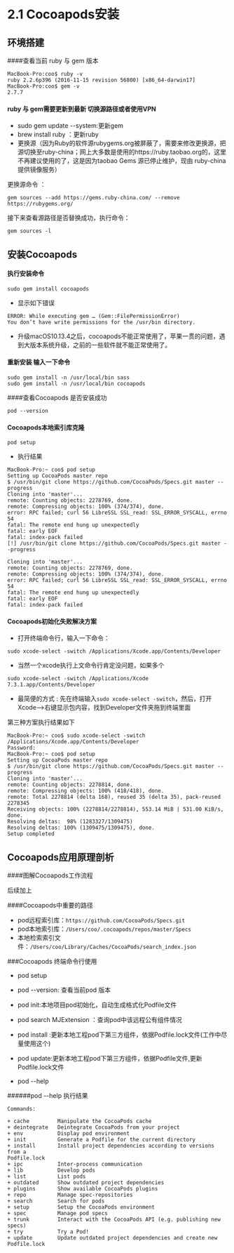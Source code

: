 # 2.1 Cocoapods安装


## 环境搭建

####查看当前 ruby 与 gem 版本

```
MacBook-Pro:coo$ ruby -v
ruby 2.2.6p396 (2016-11-15 revision 56800) [x86_64-darwin17]
MacBook-Pro:coo$ gem -v
2.7.7
```

#### ruby 与 gem需要更新到最新 切换源路径或者使用VPN
 * sudo gem update --system:更新gem
 * brew install ruby  ：更新ruby
 * 更换源（因为Ruby的软件源rubygems.org被屏蔽了，需要来修改更换源，把源切换至ruby-china；网上大多数是使用的https://ruby.taobao.org的，这里不再建议使用的了，这是因为taobao Gems 源已停止维护，现由 ruby-china 提供镜像服务）

更换源命令 ：
```
gem sources --add https://gems.ruby-china.com/ --remove https://rubygems.org/
```

接下来查看源路径是否替换成功，执行命令：

```
gem sources -l
```


## 安装Cocoapods

#### 执行安装命令

```
sudo gem install cocoapods
```

* 显示如下错误 

```
ERROR: While executing gem … (Gem::FilePermissionError) 
You don’t have write permissions for the /usr/bin directory.
```

* 升级macOS10.13.4之后，cocoapods不能正常使用了，苹果一贯的问题，遇到大版本系统升级，之前的一些软件就不能正常使用了。


#### 重新安装 输入一下命令

```
sudo gem install -n /usr/local/bin sass 
sudo gem install -n /usr/local/bin cocoapods
```


####查看Cocoapods 是否安装成功

```
pod --version
```

####  Cocoapods本地索引库克隆

```
pod setup
```

* 执行结果


```
MacBook-Pro:~ coo$ pod setup
Setting up CocoaPods master repo
$ /usr/bin/git clone https://github.com/CocoaPods/Specs.git master --progress
Cloning into 'master'...
remote: Counting objects: 2278769, done.        
remote: Compressing objects: 100% (374/374), done.        
error: RPC failed; curl 56 LibreSSL SSL_read: SSL_ERROR_SYSCALL, errno 54
fatal: The remote end hung up unexpectedly
fatal: early EOF
fatal: index-pack failed
[!] /usr/bin/git clone https://github.com/CocoaPods/Specs.git master --progress
	
Cloning into 'master'...
remote: Counting objects: 2278769, done.        
remote: Compressing objects: 100% (374/374), done.        
error: RPC failed; curl 56 LibreSSL SSL_read: SSL_ERROR_SYSCALL, errno 54
fatal: The remote end hung up unexpectedly
fatal: early EOF
fatal: index-pack failed

```



#### Cocoapods初始化失败解决方案

* 打开终端命令行，输入一下命令：

```
sudo xcode-select -switch /Applications/Xcode.app/Contents/Developer
```

* 当然一个xcode执行上文命令行肯定没问题，如果多个

```
sudo xcode-select -switch /Applications/Xcode 7.3.1.app/Contents/Developer
```

* 最简便的方式 : 先在终端输入```sudo xcode-select -switch```，然后，打开Xcode—>右键显示包内容，找到Developer文件夹拖到终端里面

第三种方案执行结果如下

```
MacBook-Pro:~ coo$ sudo xcode-select -switch /Applications/Xcode.app/Contents/Developer 
Password:
MacBook-Pro:~ coo$ pod setup
Setting up CocoaPods master repo
$ /usr/bin/git clone https://github.com/CocoaPods/Specs.git master --progress
Cloning into 'master'...
remote: Counting objects: 2278814, done.        
remote: Compressing objects: 100% (418/418), done.        
remote: Total 2278814 (delta 168), reused 35 (delta 35), pack-reused 2278345        
Receiving objects: 100% (2278814/2278814), 553.14 MiB | 531.00 KiB/s, done.
Resolving deltas:  98% (1283327/1309475)   
Resolving deltas: 100% (1309475/1309475), done.
Setup completed

```


## Cocoapods应用原理剖析

####图解Cocoapods工作流程

后续加上


####Cocoapods中重要的路径

* pod远程索引库：``` https://github.com/CocoaPods/Specs.git ```
* pod本地索引库：``` /Users/coo/.cocoapods/repos/master/Specs ```
* 本地检索索引文件：``` /Users/coo/Library/Caches/CocoaPods/search_index.json  ```


###Cocoapods 终端命令行使用

* pod setup  
* pod --version: 查看当前pod 版本
* pod init:本地项目pod初始化，自动生成格式化Podfile文件
* pod search MJExtension ：查询pod中该远程公有组件情况
* pod install :更新本地工程pod下第三方组件，依据Podfile.lock文件(工作中尽量使用这个)
* pod update:更新本地工程pod下第三方组件，依据Podfile文件,更新Podfile.lock文件

* pod --help


######pod --help 执行结果

```
Commands:

+ cache         Manipulate the CocoaPods cache
+ deintegrate   Deintegrate CocoaPods from your project
+ env           Display pod environment
+ init          Generate a Podfile for the current directory
+ install       Install project dependencies according to versions from a
Podfile.lock
+ ipc           Inter-process communication
+ lib           Develop pods
+ list          List pods
+ outdated      Show outdated project dependencies
+ plugins       Show available CocoaPods plugins
+ repo          Manage spec-repositories
+ search        Search for pods
+ setup         Setup the CocoaPods environment
+ spec          Manage pod specs
+ trunk         Interact with the CocoaPods API (e.g. publishing new specs)
+ try           Try a Pod!
+ update        Update outdated project dependencies and create new
Podfile.lock

```
